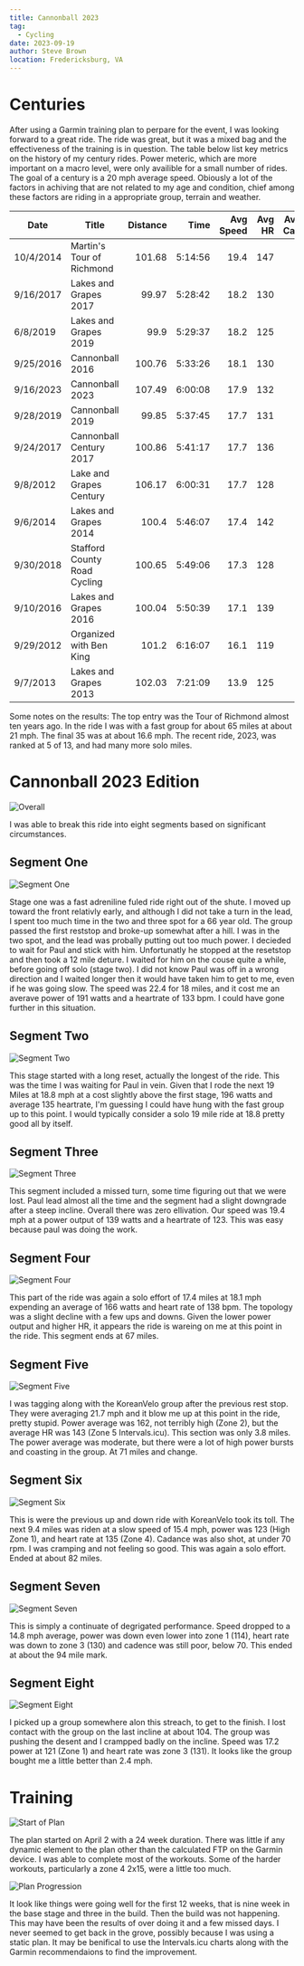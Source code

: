 ```yaml
---
title: Cannonball 2023 
tag: 
  - Cycling
date: 2023-09-19
author: Steve Brown
location: Fredericksburg, VA
---
```


# Centuries

After using a Garmin training plan to perpare for the event, I was looking forward to a great ride. The ride was great, but it was a mixed bag and the effectiveness of the training is in question. The table below list key metrics on the history of my century rides. Power meteric, which are more important on a macro level, were only availible for a small number of rides. The goal of a century is a 20 mph average speed. Obiously a lot of the factors in achiving that are not related to my age and condition, chief among these factors are riding in a appropriate group, terrain and weather.

|Date |	Title |	Distance |	Time |	Avg Speed | 	Avg HR |	Avg Bike Cadence |
| --- |--- | ---: |---:| ---: |---:| ---: |
|10/4/2014	|Martin's Tour of Richmond |	101.68|	5:14:56|	19.4| 	147|	83 |
9/16/2017|	Lakes and Grapes 2017|	99.97|	5:28:42|	18.2|	130|	75
6/8/2019 |	Lakes and Grapes 2019|	99.9|	5:29:37|	18.2|	125|	72|
9/25/2016|	Cannonball 2016	|100.76|	5:33:26|	18.1|	130|	73|
9/16/2023|	Cannonball 2023	|107.49|	6:00:08	|17.9|	132|	74|
9/28/2019|	Cannonball 2019	|99.85|	5:37:45	|17.7|	131|	75|
9/24/2017|	Cannonball Century 2017|	100.86|	5:41:17|	17.7|	136|	72|
9/8/2012|	Lake and Grapes Century|	106.17|	6:00:31|	17.7|	128	|71|
9/6/2014|	Lakes and Grapes 2014|	100.4|	5:46:07|	17.4|	142|	81|
9/30/2018|	Stafford County Road Cycling|	100.65|	5:49:06	|17.3|	128|	72|
9/10/2016|	Lakes and Grapes 2016|	100.04|	5:50:39|	17.1	|139|	71|
9/29/2012|	Organized with Ben King|	101.2|	6:16:07	|16.1|	119	|71|
9/7/2013|	Lakes and Grapes 2013|	102.03|	7:21:09|	13.9|	125	|78|

Some notes on the results: The top entry was the Tour of Richmond almost ten years ago.  In the ride I was with a fast group for about 65 miles at about 21 mph. The final 35 was at about 16.6 mph. The recent ride, 2023, was ranked at 5 of 13, and had many more solo miles.

# Cannonball 2023 Edition

![Overall](/Cannonball/CB2023-Overall.PNG)

I was able to break this ride into eight segments based on significant circumstances.

## Segment One

![Segment One](/Cannonball/First-Stage-Fast-Group.PNG)

Stage one was a fast adreniline fuled ride right out of the shute. I moved up toward the front relativly early, and although I did not take a turn in the lead, I spent too much time in the two and three spot for a 66 year old. The group passed the first reststop and broke-up somewhat after a hill. I was in the two spot, and the lead was probally putting out too much power. I decieded to wait for Paul and stick with him. Unfortunatly he stopped at the  resetstop and then took a 12 mile deture. I waited for him on the couse quite a while, before going off solo (stage two). I did not know Paul was off in a wrong direction and I waited longer then it would have taken him to get to me, even if he was going slow.  The speed was 22.4 for 18 miles, and it cost me an averave power of 191 watts and a heartrate of 133 bpm. I could have gone further in this situation.

## Segment Two

![Segment Two](/Cannonball/Second-Stage-Solo.PNG)

This stage started with a long reset, actually the longest of the ride. This was the time I was waiting for Paul in vein.  Given that I rode the next 19 Miles at 18.8 mph at a cost slightly above the first stage, 196 watts and average 135 heartrate, I'm guessing I could have hung with the fast group up to this point. I would typically consider a solo 19 mile ride at 18.8 pretty good all by itself.

## Segment Three

![Segment Three](/Cannonball/Third-Stage-with-Paul.PNG)

This segment included a missed turn, some time figuring out that we were lost. Paul lead almost all the time and the segment had a slight downgrade after a steep incline. Overall there was zero ellivation. Our speed was 19.4 mph at a power output of 139 watts and a heartrate of 123.  This was easy because paul was doing the work.

## Segment Four

![Segment Four](/Cannonball/Forth-Stage-Solo.PNG)

This part of the ride was again a solo effort of 17.4 miles at 18.1 mph expending an average of 166 watts and heart rate of 138 bpm. The topology was a slight decline with a few ups and downs. Given the lower power output and higher HR, it appears the ride is wareing on me at this point in the ride. This segment ends at 67 miles.

## Segment Five

![Segment Five](/Cannonball/Fifth-Stage-Kvelo.PNG)

I was tagging along with the KoreanVelo group after the previous rest stop. They were averaging 21.7 mph and it blow me up at this point in the ride, pretty stupid. Power average was 162, not terribly high (Zone 2), but the average HR was 143 (Zone 5 Intervals.icu). This section was only 3.8 miles. The power average was moderate, but there were a lot of high power bursts and coasting in the group. At 71 miles and change.

## Segment Six

![Segment Six](/Cannonball/Sixth-sStage-solo.PNG)

This is were the previous up and down ride with KoreanVelo took its toll.  The next 9.4 miles was riden at a slow speed of 15.4 mph, power was 123 (High Zone 1), and heart rate at 135 (Zone 4). Cadance was also shot, at under 70 rpm. I was cramping and not feeling so good. This was again a solo effort. Ended at about 82 miles.

## Segment Seven

![Segment Seven](/Cannonball/Seventh-Solo.PNG)

This is simply a continuate of degrigated performance. Speed dropped to a 14.8 mph average, power was down even lower into zone 1 (114), heart rate was down to zone 3 (130) and cadence was still poor, below 70. This ended at about the 94 mile mark.

## Segment Eight

![Segment Eight](/Cannonball/Eighth-With-goup.PNG)

I picked up a group somewhere alon this streach, to get to the finish. I lost contact with the group on the last incline at about 104. The group was pushing the desent and I crampped badly on the incline. Speed was 17.2 power at 121 (Zone 1) and heart rate was zone 3 (131). It looks like the group bought me a little better than 2.4 mph.

# Training

![Start of Plan](/Cannonball/ThePlan.PNG)

The plan started on April 2 with a 24 week duration. There was little if any dynamic element to the plan other than the calculated FTP on the Garmin device. I was able to complete most of the workouts. Some of the harder workouts, particularly a zone 4 2x15, were a little too much.

![Plan Progression](/Cannonball/Progress.PNG)

It look like things were going well for the first 12 weeks, that is nine week in the base stage and three in the build. Then the build was not happening. This may have been the results of over doing it and a few missed days. I never seemed to get back in the grove, possibly because I was using a static plan. It may be benifical to use the Intervals.icu charts along with the Garmin recommendaions to find the improvement.